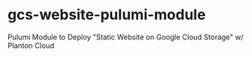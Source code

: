 # gcs-website-pulumi-module
Pulumi Module to Deploy "Static Website on Google Cloud Storage" w/ Planton Cloud
